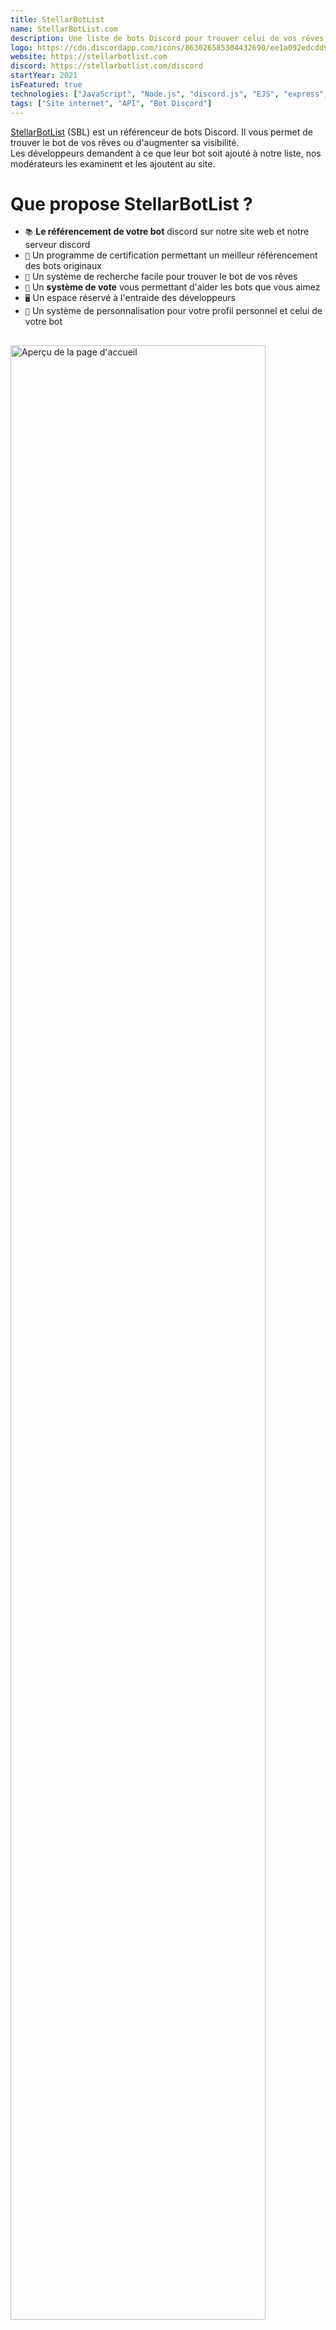 ```yaml
---
title: StellarBotList
name: StellarBotList.com
description: Une liste de bots Discord pour trouver celui de vos rêves.
logo: https://cdn.discordapp.com/icons/863026585304432690/ee1a092edcdd9f8d11caf66f3bf2bb9e.webp
website: https://stellarbotlist.com
discord: https://stellarbotlist.com/discord
startYear: 2021
isFeatured: true
technologies: ["JavaScript", "Node.js", "discord.js", "EJS", "express", "MongoDB"]
tags: ["Site internet", "API", "Bot Discord"]
---
```


[StellarBotList](https://stellarbotlist.com) (SBL) est un référenceur de bots Discord.
Il vous permet de trouver le bot de vos rêves ou d'augmenter sa visibilité.  
Les développeurs demandent à ce que leur bot soit ajouté à notre liste, nos modérateurs les examinent et les ajoutent au site.

# Que propose StellarBotList ?

- `📚` **Le référencement de votre bot** discord sur notre site web et notre serveur discord
- `🤖` Un programme de certification permettant un meilleur référencement des bots originaux
- `🔎` Un système de recherche facile pour trouver le bot de vos rêves
- `📀` Un **système de vote** vous permettant d'aider les bots que vous aimez
- `🖥️` Un espace réservé à l'entraide des développeurs
- `📝` Un système de personnalisation pour votre profil personnel et celui de votre bot

<img src="/projects/stellarbotlist/home_page.png" alt="Aperçu de la page d'accueil" style="margin-top: 1rem; width: 90%;" />

# API et Webhook

Chaque propriétaire d'un bot répertorié a accès à une API pour récupérer des informations sur son bot et vérifier si un utilisateur a voté pour lui – fonctionnalité permettant un meilleur référencement des bots actifs.
Les endpoints doivent être accessibles à l'aide d'un token, lié au bot, qui peut être régénéré.

Les deux endpoints disponibles sont les suivants :  
`https://stellarbotlist.com/api/checkvote/:userID`  
`https://stellarbotlist.com/api/bots/:botID`  

Par ailleurs, j'ai créé un système de webhook pour recevoir des notifications HTTP POST afin que les propriétaires de bots puissent savoir quand quelqu'un vote pour leur bot.  
Pour cela, vous devez vous rendre sur la page des paramètres de votre bot et saisir l'URL et le token de votre webhook.

# Aperçu du site

::carousel{:imageLinks='["/projects/stellarbotlist/explore_page.png", "/projects/stellarbotlist/bot_page.png", "/projects/stellarbotlist/apply_bot_page.png", "/projects/stellarbotlist/profile_page.png"]'}
::

# Communauté

Bien que SBL reste principalement axé sur son site web, facilitant la recherche de bots, il vise également à **favoriser la création d'une communauté autour du développement et de l'utilisation des bots**.
Cela inclut la mise à disposition de ressources, d'assistance et d'une plateforme permettant aux développeurs de se connecter et de collaborer.  

C'est ainsi qu'un [serveur Discord](https://stellarbotlist.com/discord) a été créé afin de rassembler les développeurs et les utilisateurs de bots, et de fournir un aperçu des bots répertoriés.  
**N'hésitez pas à nous rejoindre** et à participer aux discussions !
